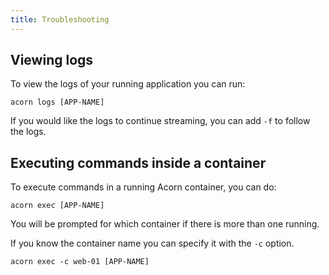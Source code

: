```yaml
---
title: Troubleshooting
---
```


## Viewing logs

To view the logs of your running application you can run:

```shell
acorn logs [APP-NAME]
```

If you would like the logs to continue streaming, you can add `-f` to follow the logs.

## Executing commands inside a container

To execute commands in a running Acorn container, you can do:

```shell
acorn exec [APP-NAME]
```

You will be prompted for which container if there is more than one running.

If you know the container name you can specify it with the `-c` option.

```shell
acorn exec -c web-01 [APP-NAME]
```
